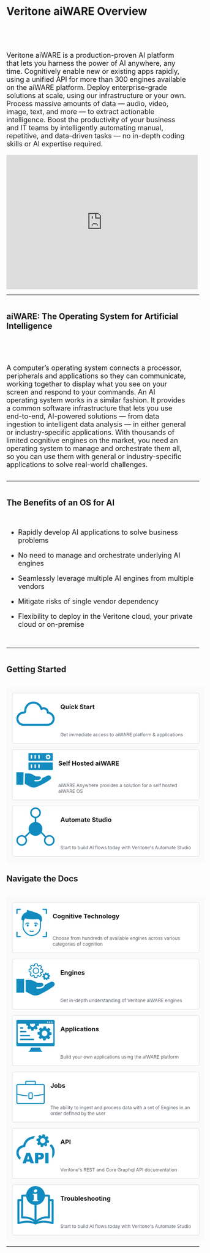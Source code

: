 <!-- markdownlint-disable no-inline-html no-trailing-spaces blanks-around-headings heading-increment no-multiple-blanks-->


<style>
     p, ul, ol, li { font-size: 18px !important;}
     
     .container{
        /* padding-right: 50px; */
        display: flex;
        flex-direction: column;
    }

    .section{
        display: flex;
        justify-content: center;
        /* align-items: center; */
        flex-direction: row;
        flex-wrap: wrap;
        width: 100%;
    }
    .image-or-video{
        display: flex;
        justify-content: center;
        align-items: center;
        min-width: 500px;
        height: 350px;
        background: #FAFAFA;

    }
    .card{
        display: flex;
        margin: 7.5px;
        /* justify-content: space-between; */
        min-width: 333px;
        border: 0.5px solid #D5DFE9;
        background: #FFFFFF;
        padding: 10px;
        height: 110px;
        border-radius: 4px;
        text-decoration: none;
        flex: 3;
    }
    .card:hover{
        background: #F9FCFF;
        border: 0.5px solid #118BBF;
        box-shadow: 0px 0px 10px rgba(0, 0, 0, 0.15);
        cursor: pointer;
    }
    .icon{
        display: flex;
        justify-content: center;
        align-items: center;
        min-width: 60px;
        height: 90px;
    }
    .card-content h3{
        padding: 0;
        margin: 0;
    }
    .card-content div{
        color: #5C6269;
        font-size: 12px;
    }
    .card-content{
        display: flex;
        flex-direction: column;
        height: 90px;
        justify-content: space-between;
        padding: 15px 0px 25px 15px;
    }
    .card-container{
        align-items: center;
        background: #FAFAFA;
        /* padding: 20px; */
        padding: 7.5px;
        border-radius: 4px;
    }
    .info-text{
        padding-right:30px; 
        padding-top:50px; 
        flex: 6; 
        min-width: 400px
    }
</style>

<div class="container">

# Veritone aiWARE Overview

<div class="section">
<p class="info-text">
Veritone aiWARE is a production-proven AI platform that lets you harness the power of AI anywhere, any time. Cognitively enable new or existing apps rapidly, using a unified API for more than 300 engines available on the aiWARE platform. Deploy enterprise-grade solutions at scale, using our infrastructure or your own. Process massive amounts of data — audio, video, image, text, and more — to extract actionable intelligence. Boost the productivity of your business and IT teams by intelligently automating manual, repetitive, and data-driven tasks — no in-depth coding skills or AI expertise required.
</p>

<div style="width: 500px; height: 350px; flex: 6;" display:inline><iframe style="border: none; width:500px; height:350px" src="https://player.vimeo.com/video/548657409?color=ff9933&title=0&byline=0&portrait=0" allow="autoplay; fullscreen" allowfullscreen></iframe></div><script src="https://player.vimeo.com/api/player.js"></script>

</div>

<hr>

## aiWARE: The Operating System for Artificial Intelligence 

<div class="section">

<!-- <div style="min-height:350px; min-width:500px">
![aiWare_OS](aiware_OS.svg)
</div> -->

<p  class="info-text">
A computer’s operating system connects a processor, peripherals and applications so they can communicate, working together to display what you see on your screen and respond to your commands. An AI operating system works in a similar fashion. It provides a common software infrastructure that lets you use end-to-end, AI-powered solutions — from data ingestion to intelligent data analysis — in either general or industry-specific applications. With thousands of limited cognitive engines on the market, you need an operating system to manage and orchestrate them all, so you can use them with general or industry-specific applications to solve real-world challenges.
</p>
</div>
<hr>

## The Benefits of an OS for AI 

* Rapidly develop AI applications to solve business problems

* No need to manage and orchestrate underlying AI engines

* Seamlessly leverage multiple AI engines from multiple vendors

* Mitigate risks of single vendor dependency

* Flexibility to deploy in the Veritone cloud, your private cloud or on-premise

<hr>

## Getting Started 

<br>
<div class="section card-container">

<!-- getting started-->
<a class="card" href="/#/getting-started/quickstart/">
<div class="icon">

![cloud](./icons/cloud.svg)
</div>
<div class="card-content">
<h3>Quick Start</h3>
<div>
    Get immediate access to aiWARE platform & applications
</div>
</div>
</a>

<!-- self hosted aiware -->
<a class="card" href="/#/aiware/install/installation-guide-overview">
<div class="icon">

![self-hosted](./icons/self-hosted.svg)
</div>
<div class="card-content">
<h3>Self Hosted aiWARE</h3>
<div>
    aiWARE Anywhere provides a solution for a self hosted aiWARE OS
</div>
</div>
</a>

<!-- automate studio -->
<a class="card" href="/#/automate-studio/">
<div class="icon">

![automate](./icons/automate.svg)
</div>
<div class="card-content">
<h3>Automate Studio</h3>
<div>
    Start to build AI flows today with Veritone's Automate Studio
</div>
</div>
</a>

</div>

## Navigate the Docs 

<br>
<div class="section card-container">

<!-- cognitive technology -->
<a class="card" href="/#/cognitive-technology/">
<div class="icon">

![cognition](./icons/cognition.svg)
</div>
<div class="card-content">
<h3>Cognitive Technology</h3>
<div>
    Choose from hundreds of available engines across various categories of cognition
</div>
</div>
</a>

<!-- Engines -->
<a class="card" href="/#/aiware/aiWARE-in-depth/engines">
<div class="icon">

![engines](./icons/engine.svg)
</div>
<div class="card-content">
<h3>Engines</h3>
<div>
    Get in-depth understanding of Veritone aiWARE engines
</div>
</div>
</a>

<!-- applications -->
<a class="card" href="/#/developer/applications/">
<div class="icon">

![applications](./icons/applications.svg)
</div>
<div class="card-content">
<h3>Applications</h3>
<div>
    Build your own applications using the aiWARE platform
</div>
</div>
</a>

<!-- Jobs -->
<a class="card" href="/#/aiware/aiWARE-in-depth/job-processing">
<div class="icon">

![jobs](./icons/jobs.svg)
</div>
<div class="card-content">
<h3>Jobs</h3>
<div>
    The ability to ingest and process data with a set of Engines in an order defined by the user
</div>
</div>
</a>

<!-- api -->

<a class="card" href="/#/apis/using-graphql">
<div class="icon">

![api](./icons/api.svg)
</div>
<div class="card-content">
<h3>API</h3>
<div>
    Veritone's REST and Core Graphql API documentation
</div>
</div>
</a>

<!-- troubleshooting -->
<a class="card" href="/#/aiware/troubleshooting/">
<div class="icon">

![troubleshooting](./icons/troubleshooting.svg)
</div>
<div class="card-content">
<h3>Troubleshooting</h3>
<div>
    Start to build AI flows today with Veritone's Automate Studio
</div>
</div>
</a>


</div>

<hr>




